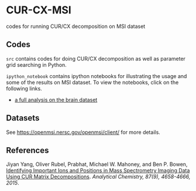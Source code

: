 # CUR-CX-MSI
codes for running CUR/CX decomposition on MSI dataset

## Codes
`src` contains codes for doing CUR/CX decomposition as well as parameter grid searching in Python.

`ipython_notebook` contains ipython notebooks for illustrating the usage and some of the results on MSI dataset.
To view the notebooks, click on the following links.
+ [a full analysis on the brain dataset](http://nbviewer.ipython.org/github/chocjy/CUR-CX-MSI/blob/master/ipython_notebook/Full_Analysis_Brain.ipynb)

## Datasets
See https://openmsi.nersc.gov/openmsi/client/ for more details.

## References
Jiyan Yang, Oliver Rubel, Prabhat, Michael W. Mahoney, and Ben P. Bowen, [Identifying Important Ions and Positions in Mass Spectrometry Imaging Data Using CUR Matrix Decompositions](http://pubs.acs.org/doi/abs/10.1021/ac5040264). *Analytical Chemistry, 87(9), 4658-4666, 2015*.

